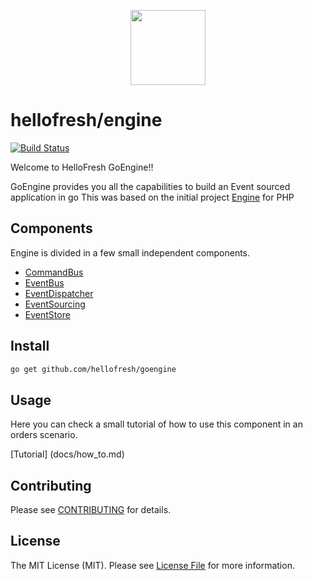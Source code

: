 <p align="center">
  <a href="https://hellofresh.com">
    <img width="120" src="https://www.hellofresh.de/images/hellofresh/press/HelloFresh_Logo.png">
  </a>
</p>

# hellofresh/engine

[![Build Status](https://travis-ci.org/hellofresh/goengine.svg?branch=master)](https://travis-ci.org/hellofresh/goengine)

Welcome to HelloFresh GoEngine!!

GoEngine provides you all the capabilities to build an Event sourced application in go
This was based on the initial project [Engine](https://github.com/hellofresh/engine) for PHP

## Components

Engine is divided in a few small independent components. 

* [CommandBus](src/commandbus/README.md)
* [EventBus](src/eventbus/README.md)
* [EventDispatcher](src/eventdispatcher/README.md)
* [EventSourcing](src/eventsourcing/README.md)
* [EventStore](src/eventstore/README.md)

## Install

```sh
go get github.com/hellofresh/goengine
```

## Usage

Here you can check a small tutorial of how to use this component in an orders scenario.

[Tutorial] (docs/how_to.md)

## Contributing

Please see [CONTRIBUTING](CONTRIBUTING.md) for details.

## License

The MIT License (MIT). Please see [License File](LICENSE) for more information.

